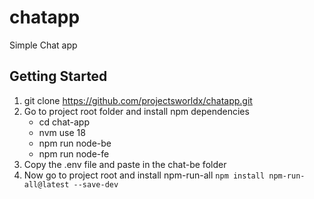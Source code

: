 # chatapp
Simple Chat app


## Getting Started
1. git clone https://github.com/projectsworldx/chatapp.git
2. Go to project root folder and install npm dependencies
    - cd chat-app
    - nvm use 18
    - npm run node-be
    - npm run node-fe
3. Copy the .env file and paste in the chat-be folder
4. Now go to project root  and install npm-run-all
   `npm install npm-run-all@latest --save-dev`
